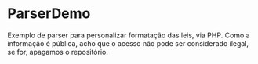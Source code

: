 # ParserDemo
Exemplo de parser para personalizar formatação das leis, via PHP.
Como a informação é pública, acho que o acesso não pode ser considerado ilegal, se for, apagamos o repositório.
